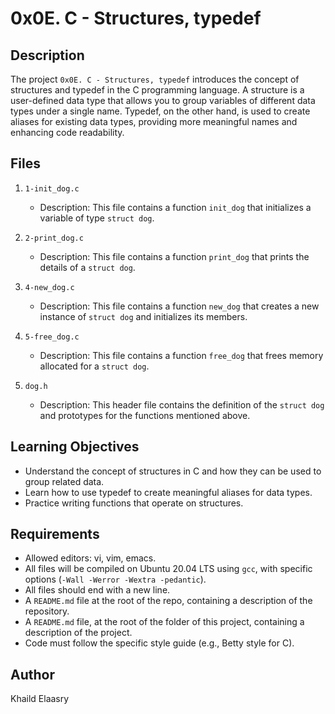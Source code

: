 # 0x0E. C - Structures, typedef

## Description

The project `0x0E. C - Structures, typedef` introduces the concept of structures and typedef in the C programming language. A structure is a user-defined data type that allows you to group variables of different data types under a single name. Typedef, on the other hand, is used to create aliases for existing data types, providing more meaningful names and enhancing code readability.

## Files

1. `1-init_dog.c`
   - Description: This file contains a function `init_dog` that initializes a variable of type `struct dog`.

2. `2-print_dog.c`
   - Description: This file contains a function `print_dog` that prints the details of a `struct dog`.

3. `4-new_dog.c`
   - Description: This file contains a function `new_dog` that creates a new instance of `struct dog` and initializes its members.

4. `5-free_dog.c`
   - Description: This file contains a function `free_dog` that frees memory allocated for a `struct dog`.

5. `dog.h`
   - Description: This header file contains the definition of the `struct dog` and prototypes for the functions mentioned above.

## Learning Objectives

- Understand the concept of structures in C and how they can be used to group related data.
- Learn how to use typedef to create meaningful aliases for data types.
- Practice writing functions that operate on structures.

## Requirements

- Allowed editors: vi, vim, emacs.
- All files will be compiled on Ubuntu 20.04 LTS using `gcc`, with specific options (`-Wall -Werror -Wextra -pedantic`).
- All files should end with a new line.
- A `README.md` file at the root of the repo, containing a description of the repository.
- A `README.md` file, at the root of the folder of this project, containing a description of the project.
- Code must follow the specific style guide (e.g., Betty style for C).

## Author

Khaild Elaasry
